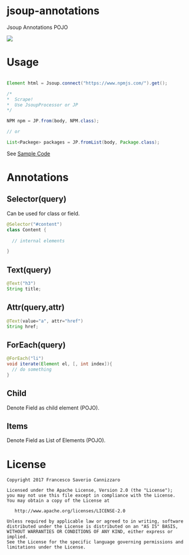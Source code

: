 # jsoup-annotations
Jsoup Annotations POJO

![](https://raw.githubusercontent.com/fcannizzaro/jsoup-annotations/master/icon.png)

# Usage

```java

Element html = Jsoup.connect("https://www.npmjs.com/").get();

/*
*  Scrape!
*  Use JsoupProcessor or JP
*/

NPM npm = JP.from(body, NPM.class);

// or

List<Packege> packages = JP.fromList(body, Package.class);

```

See [Sample Code]()

# Annotations

## Selector(query)
Can be used for class or field.

```java
@Selector("#content")
class Content {
  
  // internal elements

}
```

## Text(query)
```java
@Text("h3")
String title;
```

## Attr(query,attr)
```java
@Text(value="a", attr="href")
String href;
```

## ForEach(query)
```java
@ForEach("li")
void iterate(Element el, [, int index]){
  // do something
}
```

## Child
Denote Field as child element (POJO).

## Items
Denote Field as List of Elements (POJO).

# License
```
Copyright 2017 Francesco Saverio Cannizzaro

Licensed under the Apache License, Version 2.0 (the "License");
you may not use this file except in compliance with the License.
You may obtain a copy of the License at

   http://www.apache.org/licenses/LICENSE-2.0

Unless required by applicable law or agreed to in writing, software
distributed under the License is distributed on an "AS IS" BASIS,
WITHOUT WARRANTIES OR CONDITIONS OF ANY KIND, either express or implied.
See the License for the specific language governing permissions and
limitations under the License.
```
